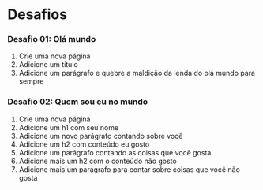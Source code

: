 # Desafios

### Desafio 01: Olá mundo

1. Crie uma nova página
2. Adicione um título
3. Adicione um parágrafo e quebre a maldição da lenda do olá mundo para sempre

### Desafio 02: Quem sou eu no mundo

1. Crie uma nova página
2. Adicione um h1 com seu nome
3. Adicione um novo parágrafo contando sobre você
4. Adicione um h2 com conteúdo eu gosto
5. Adicione um parágrafo contando as coisas que você gosta
6. Adicione mais um h2 com o conteúdo não gosto
7. Adicione mais um parágrafo para contar sobre coisas que você não gosta

